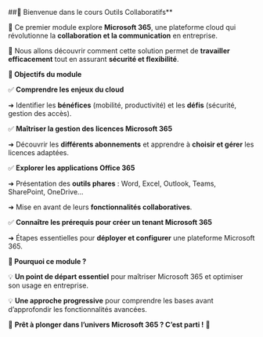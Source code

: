 ##📌 Bienvenue dans le cours Outils Collaboratifs**

🔹 Ce premier module explore **Microsoft 365**, une plateforme cloud qui révolutionne la **collaboration et la communication** en entreprise.

🔹 Nous allons découvrir comment cette solution permet de **travailler efficacement** tout en assurant **sécurité et flexibilité**.



**🎯 Objectifs du module**

✅ **Comprendre les enjeux du cloud**

➜ Identifier les **bénéfices** (mobilité, productivité) et les **défis** (sécurité, gestion des accès).



✅ **Maîtriser la gestion des licences Microsoft 365**

➜ Découvrir les **différents abonnements** et apprendre à **choisir et gérer** les licences adaptées.



✅ **Explorer les applications Office 365**

➜ Présentation des **outils phares** : Word, Excel, Outlook, Teams, SharePoint, OneDrive…



➜ Mise en avant de leurs **fonctionnalités collaboratives**.

✅ **Connaître les prérequis pour créer un tenant Microsoft 365**



➜ Étapes essentielles pour **déployer et configurer** une plateforme Microsoft 365.



**📌 Pourquoi ce module ?**

💡 **Un point de départ essentiel** pour maîtriser Microsoft 365 et optimiser son usage en entreprise.

💡 **Une approche progressive** pour comprendre les bases avant d’approfondir les fonctionnalités avancées.



🚀 **Prêt à plonger dans l’univers Microsoft 365 ? C’est parti !** 🎯

